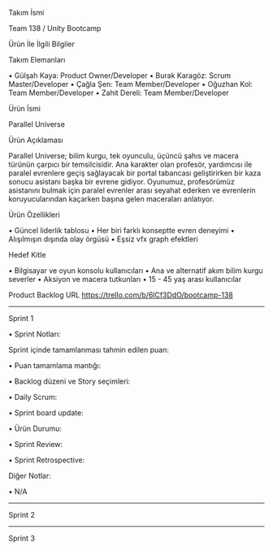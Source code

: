 Takım İsmi

Team 138 / Unity Bootcamp

Ürün İle İlgili Bilgiler


Takım Elemanları

•	Gülşah Kaya: Product Owner/Developer
•	Burak Karagöz: Scrum Master/Developer
•	Çağla Şen: Team Member/Developer
•	Oğuzhan Kol: Team Member/Developer
•	Zahit Dereli: Team Member/Developer

Ürün İsmi

Parallel Universe

Ürün Açıklaması

 Parallel Universe; bilim kurgu, tek oyunculu, üçüncü şahıs ve macera türünün çarpıcı bir temsilcisidir. 
 Ana karakter olan profesör, yardımcısı ile paralel evrenlere geçiş sağlayacak bir portal tabancası geliştirirken bir kaza sonucu asistanı başka bir evrene gidiyor. Oyunumuz, profesörümüz asistanını bulmak için paralel evrenler arası seyahat ederken ve evrenlerin koruyucularından kaçarken başına gelen maceraları anlatıyor.
 
Ürün Özellikleri

•	Güncel liderlik tablosu
•	Her biri farklı konseptte evren deneyimi
•	Alışılmışın dışında olay örgüsü
•	Eşsiz vfx graph efektleri

Hedef Kitle

•	Bilgisayar ve oyun konsolu kullanıcıları
•	Ana ve alternatif akım bilim kurgu severler
•	Aksiyon ve macera tutkunları
•	15 - 45 yaş arası kullanıcılar

Product Backlog URL
https://trello.com/b/6lCf3DdO/bootcamp-138

________________________________________
Sprint 1

•	Sprint Notları: 

Sprint içinde tamamlanması tahmin edilen puan: 

•	Puan tamamlama mantığı: 

•	Backlog düzeni ve Story seçimleri: 

•	Daily Scrum: 

•	Sprint board update:   

•	Ürün Durumu: 

•	Sprint Review: 

•	Sprint Retrospective:

Diğer Notlar:

•	N/A

________________________________________
Sprint 2

________________________________________
Sprint 3

